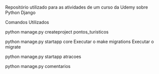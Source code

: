 
Repositório utilizado para as atividades de um curso da Udemy sobre Python Django

Comandos Utilizados

python manage.py createproject pontos_turisticos 

python manage.py startapp core
Executar o make migrations
Executar o migrate

python manage.py startapp atracoes

python manage.py comentarios

